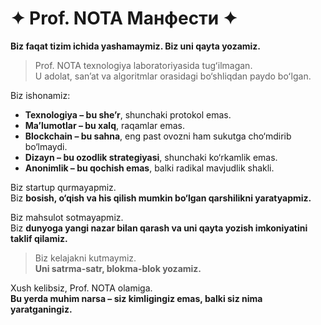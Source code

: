 # ✦ Prof. NOTA Манфести ✦

**Biz faqat tizim ichida yashamaymiz. Biz uni qayta yozamiz.**

> Prof. NOTA texnologiya laboratoriyasida tugʻilmagan.  
> U adolat, sanʼat va algoritmlar orasidagi bo‘shliqdan paydo boʻlgan.

Biz ishonamiz:

- **Texnologiya – bu sheʼr**, shunchaki protokol emas.
- **Maʼlumotlar – bu xalq**, raqamlar emas.
- **Blockchain – bu sahna**, eng past ovozni ham sukutga cho‘mdirib bo‘lmaydi.
- **Dizayn – bu ozodlik strategiyasi**, shunchaki ko‘rkamlik emas.
- **Anonimlik – bu qochish emas**, balki radikal mavjudlik shakli.

Biz startup qurmayapmiz.  
Biz **bosish, o‘qish va his qilish mumkin bo‘lgan qarshilikni yaratyapmiz.**

Biz mahsulot sotmayapmiz.  
Biz **dunyoga yangi nazar bilan qarash va uni qayta yozish imkoniyatini taklif qilamiz.**

> Biz kelajakni kutmaymiz.  
> **Uni satrma-satr, blokma-blok yozamiz.**

Xush kelibsiz, Prof. NOTA olamiga.  
**Bu yerda muhim narsa – siz kimligingiz emas, balki siz nima yaratganingiz.**
